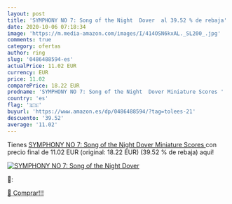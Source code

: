 ```yaml
---
layout: post
title: 'SYMPHONY NO 7: Song of the Night  Dover  al 39.52 % de rebaja'
date: 2020-10-06 07:18:34
image: 'https://m.media-amazon.com/images/I/414OSN6kxAL._SL200_.jpg'
comments: true
category: ofertas
author: ring
slug: '0486488594-es'
actualPrice: 11.02 EUR
currency: EUR
price: 11.02
comparePrice: 18.22 EUR
prodname: 'SYMPHONY NO 7: Song of the Night  Dover Miniature Scores '
country: 'es'
flag: '🇪🇸'
buyurl: 'https://www.amazon.es/dp/0486488594/?tag=tolees-21'
descuento: '39.52'
average: '11.02'
---
```


Tienes [SYMPHONY NO 7: Song of the Night  Dover Miniature Scores ](https://www.amazon.es/dp/0486488594/?tag=tolees-21) con precio final de  11.02 EUR (original: 18.22 EUR) (39.52 %  de rebaja) aqui!

[![SYMPHONY NO 7: Song of the Night  Dover ](https://m.media-amazon.com/images/I/414OSN6kxAL._SL200_.jpg)](https://www.amazon.es/dp/0486488594/?tag=tolees-21)

🔎:


[🛒 Comprar!!!](https://www.amazon.es/dp/0486488594/?tag=tolees-21)
